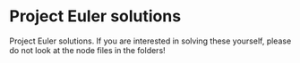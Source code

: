 # Project Euler solutions

Project Euler solutions. If you are interested in solving these yourself, please do not look at the node files in the folders!
